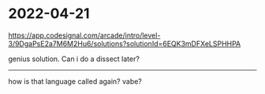 # 2022-04-21

<https://app.codesignal.com/arcade/intro/level-3/9DgaPsE2a7M6M2Hu6/solutions?solutionId=6EQK3mDFXeLSPHHPA>

genius solution. Can i do a dissect later?

___

how is that language called again? vabe?
